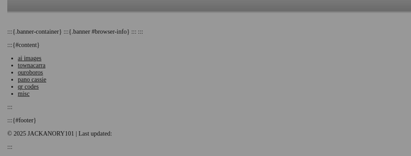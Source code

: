 :::{.banner-container}
:::{.banner #browser-info}
:::
:::

:::{#content}
- [ai images](pages/ai-images/index.html)
- [townacarra](pages/townacarra/index.html)
- [ouroboros](pages/ouroboros/index.html)
- [pano cassie](pages/pano-cassie/)
- [qr codes](qr-codes.html)
- [misc](pages/misc/)

<!--:::{.submenu}-->
<!--- [autotyper](pages/misc/autotyper.html)-->
<!--- [git guide](pages/misc/git-github-how-to-guide-02.html)-->
<!--- [bob jagger](pages/misc/bob-jagger.html)-->
<!--:::-->

:::

:::{#footer}

&copy; 2025 JACKANORY101 | Last updated: <span id="last-updated"></span>

:::

<style>
#content ul {
	list-style: none;
}
.submenu {
	font-size:1.8rem;
}
</style>

<style>
    @font-face {
        font-family: 'Exo 2';
        src: url('/_fonts/Exo2-VariableFont_wght.ttf') format('truetype');
        font-weight: normal;
        font-style: normal;
    }

    /* Make html and body take up full height and remove default margin */
    html, body {
      height: 100%;
      margin: 0;
    }

    /* Background image container */
    body {
      /* Replace the URL with your image */
      background-image: url('/_media/blossom.jpg');
      background-size: cover;      /* Cover the whole window */
      background-position: center; /* Center the image */
      background-repeat: no-repeat;
      background-attachment: fixed; /* Keep static on scroll */
      position: relative;
	  max-width:100%;
	  font-family: 'Exo 2';
    }

    /* Dark overlay */
    body::before {
      content: '';
      position: fixed;
      top: 0;
      left: 0;
      width: 100%;
      height: 100%;
      background-color: rgba(0, 0, 0, 0.4); /* Semi-transparent black overlay */
      z-index: 0;
    }

    /* Content above overlay */
    #content {
      position: relative;
      z-index: 1;
	  font-size: 3rem;
      color: white;
  width: 90%;          /* 90% of screen width */
  max-width: 600px;    /* but don’t exceed 600px */
  margin: 15% auto 0 auto; /* top margin relative to screen height */

		text-align: center;
	  font-style: italic;

    }
	#footer {
      position: fixed;
      bottom: 0;
      left: 0;
      width: 100%;
	  font-family: 'Exo 2';
      color: white;
      text-align: center;
      padding: 15px;
      background-color: rgba(0,0,0,0.6);
	  background: linear-gradient(
    to top,
    rgba(0,0,0,0.6) 0%,
    rgba(0,0,0,0) 100%
  );
  background: linear-gradient(
    to top,
    rgba(0,0,0,0.6) 0%,
    rgba(0,0,0,0.6) 80%,
    rgba(0,0,0,0) 100%
  );
      font-size: 0.9em;
      z-index: 2;
	  text-align: right;
    }
	#footer p {
		margin-right:100px;
	}
  </style>
<script>
  // Set last updated date to 8 days ago
  const lastUpdated = new Date();
  lastUpdated.setDate(lastUpdated.getDate() - 8); // subtract 8 days
  document.getElementById('last-updated').textContent =
    lastUpdated.toLocaleDateString();
</script>
<style>
  .banner-container {
    width: 100%;
    overflow: hidden;
    background-color: rgba(34, 34, 34, 0.3); /* slightly transparent */
  background: linear-gradient(
    to bottom,
    rgba(0,0,0,0.2) 0%,
    rgba(0,0,0,0.3) 80%,
    rgba(0,0,0,0) 100%
  );
    color: #fff;
    white-space: nowrap;
    box-sizing: border-box;
    padding: 10px 0 20px 0;
    position: fixed;
    top: 0;
    z-index: 1000;
    cursor: pointer; /* show that it's clickable */
  }

  .banner {
    display: inline-block;
    padding-left: 100%;
    animation: scroll 120s linear infinite;
    color: #C0C0C0;
    font-size:14px;
    /* Allow pause via JS */
    animation-play-state: running;
  }

  .banner.paused {
    animation-play-state: paused;
  }

  @keyframes scroll {
    0% { transform: translateX(0); }
    100% { transform: translateX(-100%); }
  }
</style>

<div class="banner-container" id="banner-container">
  <div class="banner" id="browser-info"></div>
</div>

<script>
const banner = document.getElementById('browser-info');
const container = document.getElementById('banner-container');

// Toggle pause/resume on click
container.addEventListener('click', () => {
  banner.classList.toggle('paused');
});

const info = [];

// ------------------ Banner Update Function ------------------
function updateBanner() {
  document.getElementById('browser-info').textContent = info.join('    -----❤️-----    ');
}

// ------------------ Fetch Public IP ------------------
fetch('https://api.ipify.org?format=json')
  .then(res => res.json())
  .then(data => {
    const ip = data.ip;
    info.unshift(`Public IP: ${ip}`); // add to the front
    updateBanner();

    // ------------------ Rough IP Geolocation ------------------
    return fetch(`https://ipapi.co/${ip}/json/`);
  })
  .then(res => res.json())
  .then(geo => {
    if (geo) {
      info.splice(1, 0, `IP Location: ${geo.city || 'N/A'}, ${geo.region || 'N/A'}, ${geo.country_name || 'N/A'}`);
      updateBanner();
    }
  })
  .catch(err => {
    console.warn('IP or Geo fetch error:', err);
    info.unshift('Public IP or Geo: unavailable');
    updateBanner();
  });

// ------------------ Precise Geolocation ------------------
if ('geolocation' in navigator) {
  navigator.geolocation.getCurrentPosition(
    position => {
      const lat = position.coords.latitude.toFixed(4);
      const lon = position.coords.longitude.toFixed(4);
      const accuracy = position.coords.accuracy.toFixed(0);
      info.splice(2, 0, `Precise Location: ${lat}, ${lon} (±${accuracy}m)`); // insert after IP & rough geo
      updateBanner();
    },
    error => {
      console.warn('Geolocation denied or unavailable:', error.message);
      info.splice(2, 0, 'Precise Location: unavailable');
      updateBanner();
    },
    { enableHighAccuracy: true, maximumAge: 30000, timeout: 5000 }
  );
} else {
  info.splice(2, 0, 'Precise Location: not supported');
  updateBanner();
}

// ------------------ Other Browser / Navigator Info ------------------
const browserInfo = [];

// Navigator properties
browserInfo.push(`User Agent: ${navigator.userAgent}`);
browserInfo.push(`App Name: ${navigator.appName}`);
browserInfo.push(`App Version: ${navigator.appVersion}`);
browserInfo.push(`Platform: ${navigator.platform}`);
browserInfo.push(`Vendor: ${navigator.vendor}`);
browserInfo.push(`Language: ${navigator.language}`);
if (navigator.languages) browserInfo.push(`Languages: ${navigator.languages.join(', ')}`);
browserInfo.push(`Cookies Enabled: ${navigator.cookieEnabled}`);
browserInfo.push(`Online: ${navigator.onLine}`);
browserInfo.push(`Do Not Track: ${navigator.doNotTrack || 'N/A'}`);
if (navigator.hardwareConcurrency) browserInfo.push(`Cores: ${navigator.hardwareConcurrency}`);
if (navigator.deviceMemory) browserInfo.push(`RAM: ${navigator.deviceMemory} GB`);
if (navigator.maxTouchPoints) browserInfo.push(`Max Touch Points: ${navigator.maxTouchPoints}`);

// Screen info
browserInfo.push(`Screen: ${screen.width}x${screen.height}`);
browserInfo.push(`Available: ${screen.availWidth}x${screen.availHeight}`);
browserInfo.push(`Color Depth: ${screen.colorDepth} bit`);
browserInfo.push(`Pixel Depth: ${screen.pixelDepth} bit`);
browserInfo.push(`Viewport: ${window.innerWidth}x${window.innerHeight}`);
browserInfo.push(`Window Outer: ${window.outerWidth}x${window.outerHeight}`);

// Timezone
if (Intl && Intl.DateTimeFormat) {
  browserInfo.push(`Timezone: ${Intl.DateTimeFormat().resolvedOptions().timeZone}`);
}

// Connection info (if supported)
const connection = navigator.connection || navigator.mozConnection || navigator.webkitConnection;
if (connection) {
  if (connection.effectiveType) browserInfo.push(`Connection Type: ${connection.effectiveType}`);
  if (connection.downlink) browserInfo.push(`Downlink: ${connection.downlink} Mbps`);
  if (connection.rtt) browserInfo.push(`RTT: ${connection.rtt} ms`);
}

// Optional plugins / mime types (legacy)
if (navigator.plugins && navigator.plugins.length > 0) {
  const pluginNames = Array.from(navigator.plugins).map(p => p.name).join(', ');
  browserInfo.push(`Plugins: ${pluginNames}`);
}

// Append browser info after IP & location
info.push(...browserInfo);
updateBanner();
</script>
